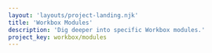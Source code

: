 ```yaml
---
layout: 'layouts/project-landing.njk'
title: 'Workbox Modules'
description: 'Dig deeper into specific Workbox modules.'
project_key: workbox/modules
---
```

